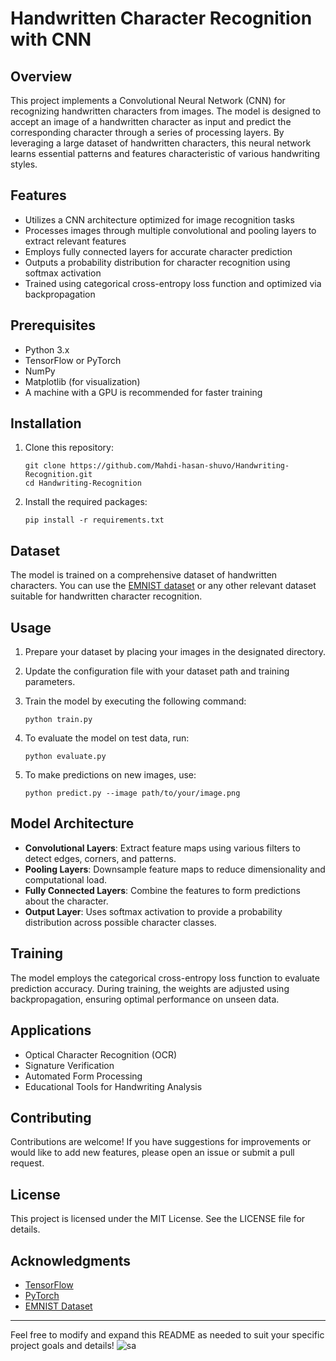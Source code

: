 
# Handwritten Character Recognition with CNN

## Overview

This project implements a Convolutional Neural Network (CNN) for recognizing handwritten characters from images. The model is designed to accept an image of a handwritten character as input and predict the corresponding character through a series of processing layers. By leveraging a large dataset of handwritten characters, this neural network learns essential patterns and features characteristic of various handwriting styles.

## Features

- Utilizes a CNN architecture optimized for image recognition tasks
- Processes images through multiple convolutional and pooling layers to extract relevant features
- Employs fully connected layers for accurate character prediction
- Outputs a probability distribution for character recognition using softmax activation
- Trained using categorical cross-entropy loss function and optimized via backpropagation

## Prerequisites

- Python 3.x
- TensorFlow or PyTorch
- NumPy
- Matplotlib (for visualization)
- A machine with a GPU is recommended for faster training

## Installation

1. Clone this repository:
   ```
   git clone https://github.com/Mahdi-hasan-shuvo/Handwriting-Recognition.git
   cd Handwriting-Recognition
   ```

2. Install the required packages:
   ```
   pip install -r requirements.txt
   ```

## Dataset

The model is trained on a comprehensive dataset of handwritten characters. You can use the [EMNIST dataset](https://www.nist.gov/itl/products-and-services/emnist-dataset-0) or any other relevant dataset suitable for handwritten character recognition.

## Usage

1. Prepare your dataset by placing your images in the designated directory.
2. Update the configuration file with your dataset path and training parameters.
3. Train the model by executing the following command:
   ```
   python train.py
   ```

4. To evaluate the model on test data, run:
   ```
   python evaluate.py
   ```

5. To make predictions on new images, use:
   ```
   python predict.py --image path/to/your/image.png
   ```

## Model Architecture

- **Convolutional Layers**: Extract feature maps using various filters to detect edges, corners, and patterns.
- **Pooling Layers**: Downsample feature maps to reduce dimensionality and computational load.
- **Fully Connected Layers**: Combine the features to form predictions about the character.
- **Output Layer**: Uses softmax activation to provide a probability distribution across possible character classes.

## Training

The model employs the categorical cross-entropy loss function to evaluate prediction accuracy. During training, the weights are adjusted using backpropagation, ensuring optimal performance on unseen data.

## Applications

- Optical Character Recognition (OCR)
- Signature Verification
- Automated Form Processing
- Educational Tools for Handwriting Analysis

## Contributing

Contributions are welcome! If you have suggestions for improvements or would like to add new features, please open an issue or submit a pull request.

## License

This project is licensed under the MIT License. See the LICENSE file for details.

## Acknowledgments

- [TensorFlow](https://www.tensorflow.org/)
- [PyTorch](https://pytorch.org/)
- [EMNIST Dataset](https://www.nist.gov/itl/products-and-services/emnist-dataset-0)

---

Feel free to modify and expand this README as needed to suit your specific project goals and details!
![sa](https://github.com/user-attachments/assets/bbfa5391-eaf6-4d30-b234-e305d57c57f9)

